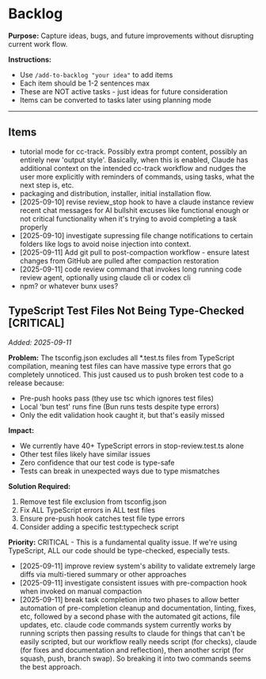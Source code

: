 # Backlog

**Purpose:** Capture ideas, bugs, and future improvements without disrupting current work flow.

**Instructions:**
- Use `/add-to-backlog "your idea"` to add items
- Each item should be 1-2 sentences max
- These are NOT active tasks - just ideas for future consideration
- Items can be converted to tasks later using planning mode

---

## Items

<!-- Items will be added below -->
- tutorial mode for cc-track. Possibly extra prompt content, possibly an entirely new 'output style'. Basically, when this is enabled, Claude has additional context on the intended cc-track workflow and nudges the user more explicitly with reminders of commands, using tasks, what the next step is, etc.
- packaging and distribution, installer, initial installation flow.
- [2025-09-10] revise review_stop hook to have a claude instance review recent chat messages for AI bullshit excuses like functional enough or not critical functionality when it's trying to avoid completing a task properly
- [2025-09-10] investigate supressing file change notifications to certain folders like logs to avoid noise injection into context.
- [2025-09-11] Add git pull to post-compaction workflow - ensure latest changes from GitHub are pulled after compaction restoration
- [2025-09-11] code review command that invokes long running code review agent, optionally using claude cli or codex cli
- npm? or whatever bunx uses?


## TypeScript Test Files Not Being Type-Checked [CRITICAL]
*Added: 2025-09-11*

**Problem:** The tsconfig.json excludes all *.test.ts files from TypeScript compilation, meaning test files can have massive type errors that go completely unnoticed. This just caused us to push broken test code to a release because:
- Pre-push hooks pass (they use tsc which ignores test files)
- Local 'bun test' runs fine (Bun runs tests despite type errors)
- Only the edit validation hook caught it, but that's easily missed

**Impact:** 
- We currently have 40+ TypeScript errors in stop-review.test.ts alone
- Other test files likely have similar issues
- Zero confidence that our test code is type-safe
- Tests can break in unexpected ways due to type mismatches

**Solution Required:**
1. Remove test file exclusion from tsconfig.json
2. Fix ALL TypeScript errors in ALL test files
3. Ensure pre-push hook catches test file type errors
4. Consider adding a specific test:typecheck script

**Priority:** CRITICAL - This is a fundamental quality issue. If we're using TypeScript, ALL our code should be type-checked, especially tests.
- [2025-09-11] improve review system's ability to validate extremely large diffs via multi-tiered summary or other approaches
- [2025-09-11] investigate consistent issues with pre-compaction hook when invoked on manual compaction
- [2025-09-11] break task completion into two phases to allow better automation of pre-completion cleanup and documentation, linting, fixes, etc, followed by a second phase with the automated git actions, file updates, etc. claude code commands system currently works by running scripts then passing results to claude for things that can't be easily scripted, but our workflow really needs script (for checks), claude (for fixes and documentation and reflection), then another script (for squash, push, branch swap). So breaking it into two commands seems the best approach.

